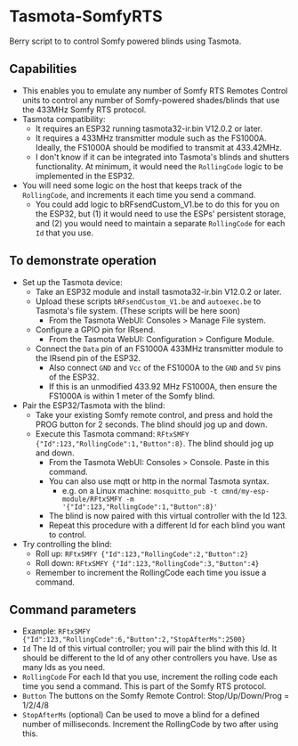 # Tasmota-SomfyRTS
Berry script to to control Somfy powered blinds using Tasmota.

## Capabilities
- This enables you to emulate any number of Somfy RTS Remotes Control units to control any number of Somfy-powered shades/blinds that use the 433MHz Somfy RTS protocol.
- Tasmota compatibility:
  - It requires an ESP32 running tasmota32-ir.bin V12.0.2 or later.
  - It requires a 433MHz transmitter module such as the FS1000A. Ideally, the FS1000A should be modified to transmit at 433.42MHz.
  - I don't know if it can be integrated into Tasmota's blinds and shutters functionality. At minimum, it would need the ```RollingCode``` logic to be implemented in the ESP32.
- You will need some logic on the host that keeps track of the ```RollingCode```, and increments it each time you send a command.
  - You could add logic to bRFsendCustom_V1.be to do this for you on the ESP32, but (1) it would need to use the ESPs' persistent storage, and (2) you would need to maintain a separate ```RollingCode``` for each ```Id``` that you use.
  
## To demonstrate operation
- Set up the Tasmota device:
  - Take an ESP32 module and install tasmota32-ir.bin V12.0.2 or later.
  - Upload these scripts ```bRFsendCustom_V1.be``` and ```autoexec.be``` to Tasmota's file system. (These scripts will be here soon)
    - From the Tasmota WebUI: Consoles > Manage File system.
  - Configure a GPIO pin for IRsend.
    - From the Tasmota WebUI: Configuration > Configure Module.
  - Connect the ```Data``` pin of an FS1000A 433MHz transmitter module to the IRsend pin of the ESP32.
    - Also connect ```GND``` and ```Vcc``` of the FS1000A to the ```GND``` and ```5V``` pins of the ESP32.
    - If this is an unmodified 433.92 MHz FS1000A, then ensure the FS1000A is within 1 meter of the Somfy blind.
- Pair the ESP32/Tasmota with the blind:
  - Take your existing Somfy remote control, and press and hold the PROG button for 2 seconds. The blind should jog up and down.
  - Execute this Tasmota command: ```RFtxSMFY {"Id":123,"RollingCode":1,"Button":8}```. The blind should jog up and down.
    - From the Tasmota WebUI: Consoles > Console. Paste in this command.
    - You can also use mqtt or http in the normal Tasmota syntax.
      - e.g. on a Linux machine: ```mosquitto_pub -t cmnd/my-esp-module/RFtxSMFY -m '{"Id":123,"RollingCode":1,"Button":8}'```
    - The blind is now paired with this virtual controller with the Id 123.
    - Repeat this procedure with a different Id for each blind you want to control.
- Try controlling the blind:
  - Roll up: ```RFtxSMFY {"Id":123,"RollingCode":2,"Button":2}```
  - Roll down: ```RFtxSMFY {"Id":123,"RollingCode":3,"Button":4}```
  - Remember to increment the RollingCode each time you issue a command.
  
## Command parameters
- Example: ```RFtxSMFY {"Id":123,"RollingCode":6,"Button":2,"StopAfterMs":2500}```
- ```Id``` The Id of this virtual controller; you will pair the blind with this Id. It should be different to the Id of any other controllers you have. Use as many Ids as you need.
- ```RollingCode``` For each Id that you use, increment the rolling code each time you send a command. This is part of the Somfy RTS protocol.
- ```Button``` The buttons on the Somfy Remote Control: Stop/Up/Down/Prog = 1/2/4/8
- ```StopAfterMs``` (optional) Can be used to move a blind for a defined number of milliseconds. Increment the RollingCode by two after using this.
  

